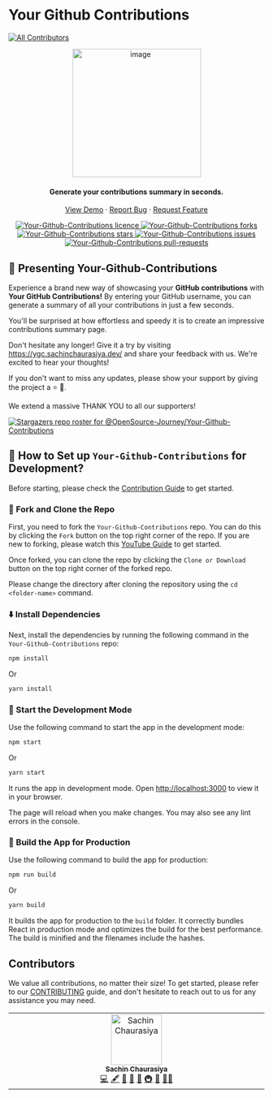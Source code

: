 # Your Github Contributions
<!-- ALL-CONTRIBUTORS-BADGE:START - Do not remove or modify this section -->
[![All Contributors](https://img.shields.io/badge/all_contributors-1-orange.svg?style=flat-square)](#contributors-)
<!-- ALL-CONTRIBUTORS-BADGE:END -->

<div align="center">
<img width="253" alt="image" src="https://user-images.githubusercontent.com/59080942/219131354-9fb82898-e6e7-4008-9879-4f8091babd59.png">
<h4 align="center">Generate your contributions summary in seconds.</h4>
<p align="center">
    <a href="https://ygc.sachinchaurasiya.dev" target="blank">View Demo</a>
    ·
    <a href="https://github.com/OpenSource-Journey/Your-Github-Contributions/issues/new/choose">Report Bug</a>
    ·
    <a href="https://github.com/OpenSource-Journey/Your-Github-Contributions/issues/new/choose">Request Feature</a>
</p>
<p align="center">
  <a href="https://github.com/OpenSource-Journey/Your-Github-Contributions/blob/main/LICENSE" target="blank">
<img src="https://img.shields.io/github/license/OpenSource-Journey/Your-Github-Contributions?style=flat-square" alt="Your-Github-Contributions licence" />
</a>
<a href="https://github.com/OpenSource-Journey/Your-Github-Contributions/fork" target="blank">
<img src="https://img.shields.io/github/forks/OpenSource-Journey/Your-Github-Contributions?style=flat-square" alt="Your-Github-Contributions forks"/>
</a>
<a href="https://github.com/OpenSource-Journey/Your-Github-Contributions/stargazers" target="blank">
<img src="https://img.shields.io/github/stars/OpenSource-Journey/Your-Github-Contributions?style=flat-square" alt="Your-Github-Contributions stars"/>
</a>
<a href="https://github.com/OpenSource-Journey/Your-Github-Contributions/issues" target="blank">
<img src="https://img.shields.io/github/issues/OpenSource-Journey/Your-Github-Contributions?style=flat-square" alt="Your-Github-Contributions issues"/>
</a>
<a href="https://github.com/OpenSource-Journey/Your-Github-Contributions/pulls" target="blank">
<img src="https://img.shields.io/github/issues-pr/OpenSource-Journey/Your-Github-Contributions?style=flat-square" alt="Your-Github-Contributions pull-requests"/>
</a>
</p>
</div>


## 👋 Presenting Your-Github-Contributions

Experience a brand new way of showcasing your **GitHub contributions** with **Your GitHub Contributions!** By entering your GitHub username, you can generate a summary of all your contributions in just a few seconds.

You'll be surprised at how effortless and speedy it is to create an impressive contributions summary page.

Don't hesitate any longer! Give it a try by visiting https://ygc.sachinchaurasiya.dev/ and share your feedback with us. We're excited to hear your thoughts!

If you don't want to miss any updates, please show your support by giving the project a ⭐ 🚀.

We extend a massive THANK YOU to all our supporters!

[![Stargazers repo roster for @OpenSource-Journey/Your-Github-Contributions](https://reporoster.com/stars/OpenSource-Journey/Your-Github-Contributions)](https://github.com/OpenSource-Journey/Your-Github-Contributions/stargazers)

## 🤔 How to Set up `Your-Github-Contributions` for Development?

Before starting, please check the [Contribution Guide](./CONTRIBUTING.md) to get started.

### 🍴 Fork and Clone the Repo

First, you need to fork the `Your-Github-Contributions` repo. You can do this by clicking the `Fork` button on the top right corner of the repo. If you are new to forking, please watch this [YouTube Guide](https://www.youtube.com/watch?v=h8suY-Osn8Q) to get started.

Once forked, you can clone the repo by clicking the `Clone or Download` button on the top right corner of the forked repo.

Please change the directory after cloning the repository using the `cd <folder-name>` command.

### ⬇️ Install Dependencies

Next, install the dependencies by running the following command in the `Your-Github-Contributions` repo:

```bash
npm install
```

Or

```bash
yarn install
```

### 🦄 Start the Development Mode

Use the following command to start the app in the development mode:

```bash
npm start
```

Or

```bash
yarn start
```

It runs the app in development mode. Open [http://localhost:3000](http://localhost:3000) to view it in your browser.

The page will reload when you make changes. You may also see any lint errors in the console.


### 🧱 Build the App for Production

Use the following command to build the app for production:

```bash
npm run build
```

Or

```bash
yarn build
```

It builds the app for production to the `build` folder. It correctly bundles React in production mode and optimizes the build for the best performance. The build is minified and the filenames include the hashes.

## Contributors

We value all contributions, no matter their size! To get started, please refer to our [CONTRIBUTING](./CONTRIBUTING.md) guide, and don't hesitate to reach out to us for any assistance you may need.
<!-- ALL-CONTRIBUTORS-LIST:START - Do not remove or modify this section -->
<!-- prettier-ignore-start -->
<!-- markdownlint-disable -->
<table>
  <tbody>
    <tr>
      <td align="center" valign="top" width="14.28%"><a href="https://sachinchaurasiya.dev"><img src="https://avatars.githubusercontent.com/u/59080942?v=4?s=100" width="100px;" alt="Sachin Chaurasiya"/><br /><sub><b>Sachin Chaurasiya</b></sub></a><br /><a href="https://github.com/OpenSource-Journey/Your-Github-Contributions/commits?author=Sachin-chaurasiya" title="Code">💻</a> <a href="#content-Sachin-chaurasiya" title="Content">🖋</a> <a href="https://github.com/OpenSource-Journey/Your-Github-Contributions/commits?author=Sachin-chaurasiya" title="Documentation">📖</a> <a href="#design-Sachin-chaurasiya" title="Design">🎨</a> <a href="#ideas-Sachin-chaurasiya" title="Ideas, Planning, & Feedback">🤔</a> <a href="#infra-Sachin-chaurasiya" title="Infrastructure (Hosting, Build-Tools, etc)">🚇</a> <a href="#maintenance-Sachin-chaurasiya" title="Maintenance">🚧</a> <a href="#mentoring-Sachin-chaurasiya" title="Mentoring">🧑‍🏫</a></td>
    </tr>
  </tbody>
</table>

<!-- markdownlint-restore -->
<!-- prettier-ignore-end -->

<!-- ALL-CONTRIBUTORS-LIST:END -->
